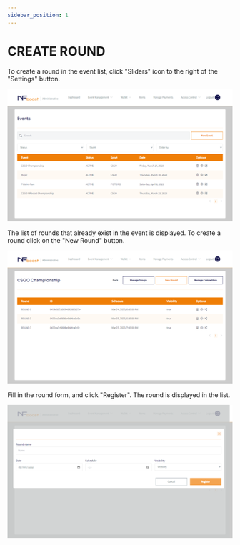 ```yaml
---
sidebar_position: 1
---
```


# CREATE ROUND

To create a round in the event list, click "Sliders" icon to the right of the "Settings" button.

![1](/img/updatevent.png)

The list of rounds that already exist in the event is displayed. To create a round click on the "New Round" button.

![1](/img/novoround.png)

Fill in the round form, and click "Register". The round is displayed in the list.

![1](/img/nomeround.png)
